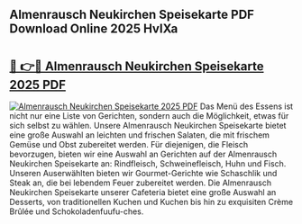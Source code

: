 ## Almenrausch Neukirchen Speisekarte PDF Download Online 2025 HvIXa

# <h2><a href="http://gcbpm94.nevu.top/?p=Almenrausch+Neukirchen+Speisekarte">🔗 👉🔴 Almenrausch Neukirchen Speisekarte 2025 PDF</a></h2>

[![Almenrausch Neukirchen Speisekarte 2025 PDF](https://i.imgur.com/dBaPXMq.png)](http://gcbpm94.nevu.top/?p=Almenrausch+Neukirchen+Speisekarte)
Das Menü des Essens ist nicht nur eine Liste von Gerichten, sondern auch die Möglichkeit, etwas für sich selbst zu wählen. Unsere Almenrausch Neukirchen Speisekarte bietet eine große Auswahl an leichten und frischen Salaten, die mit frischem Gemüse und Obst zubereitet werden. Für diejenigen, die Fleisch bevorzugen, bieten wir eine Auswahl an Gerichten auf der Almenrausch Neukirchen Speisekarte an: Rindfleisch, Schweinefleisch, Huhn und Fisch. Unseren Auserwählten bieten wir Gourmet-Gerichte wie Schaschlik und Steak an, die bei lebendem Feuer zubereitet werden. Die Almenrausch Neukirchen Speisekarte unserer Cafeteria bietet eine große Auswahl an Desserts, von traditionellen Kuchen und Kuchen bis hin zu exquisiten Crème Brûlée und Schokoladenfuufu-ches.
